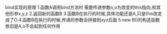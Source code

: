 bind实现的原理
1.函数A调用bind方法时 需要传递参数o,o为改变的this指向,和其他形参x,y,z
2.返回新的函数B
3.函数B在执行的时候,具体功能还是A,只是this改变成了O
4.函数B在执行的时候,传递的参数会拼接到xyz后面
5.new B()的构造函数依旧是A,o不会起到任何作用